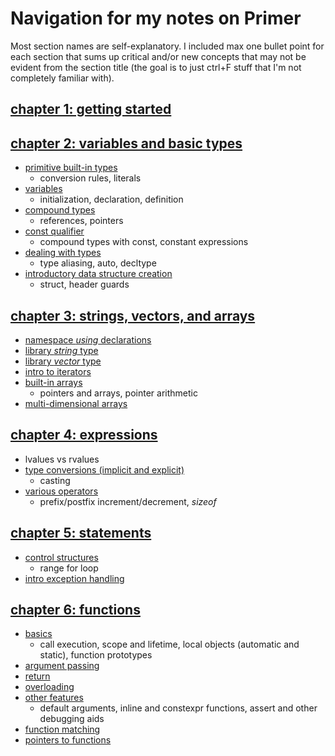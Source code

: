 # Navigation for my notes on Primer

Most section names are self-explanatory. I included max one bullet point for each section that sums up critical and/or new concepts that may not be evident from the section title (the goal is to just ctrl+F stuff that I'm not completely familiar with).

## [chapter 1: getting started](https://github.com/tedklin/pseudoblog/blob/master/cpp_notebook/primer/ch-01.md)

## [chapter 2: variables and basic types](https://github.com/tedklin/pseudoblog/blob/master/cpp_notebook/primer/ch-02.md)

- [primitive built-in types](https://github.com/tedklin/pseudoblog/blob/master/cpp_notebook/primer/ch-02.md#primitive-built-in-types-21)
  - conversion rules, literals
- [variables](https://github.com/tedklin/pseudoblog/blob/master/cpp_notebook/primer/ch-02.md#variables-22)
  - initialization, declaration, definition
- [compound types](https://github.com/tedklin/pseudoblog/blob/master/cpp_notebook/primer/ch-02.md#compound-types-23)
  - references, pointers
- [const qualifier](https://github.com/tedklin/pseudoblog/blob/master/cpp_notebook/primer/ch-02.md#const-qualifier-24)
  - compound types with const, constant expressions
- [dealing with types](https://github.com/tedklin/pseudoblog/blob/master/cpp_notebook/primer/ch-02.md#dealing-with-types-25)
  - type aliasing, auto, decltype
- [introductory data structure creation](https://github.com/tedklin/pseudoblog/blob/master/cpp_notebook/primer/ch-02.md#introductory-data-structure-creation-26)
  - struct, header guards

## [chapter 3: strings, vectors, and arrays](https://github.com/tedklin/pseudoblog/blob/master/cpp_notebook/primer/ch-03.md)

- [namespace *using* declarations](https://github.com/tedklin/pseudoblog/blob/master/cpp_notebook/primer/ch-03.md#namespace-using-declarations-31)
- [library *string* type](https://github.com/tedklin/pseudoblog/blob/master/cpp_notebook/primer/ch-03.md#library-string-type-32)
- [library *vector* type](https://github.com/tedklin/pseudoblog/blob/master/cpp_notebook/primer/ch-03.md#library-vector-type-33)
- [intro to iterators](https://github.com/tedklin/pseudoblog/blob/master/cpp_notebook/primer/ch-03.md#intro-to-iterators-34)
- [built-in arrays](https://github.com/tedklin/pseudoblog/blob/master/cpp_notebook/primer/ch-03.md#built-in-arrays-35)
  - pointers and arrays, pointer arithmetic
- [multi-dimensional arrays](https://github.com/tedklin/pseudoblog/blob/master/cpp_notebook/primer/ch-03.md#multi-dimensional-arrays-36)

## [chapter 4: expressions](https://github.com/tedklin/pseudoblog/blob/master/cpp_notebook/primer/ch-04.md)

- lvalues vs rvalues
- [type conversions (implicit and explicit)](https://github.com/tedklin/pseudoblog/blob/master/cpp_notebook/primer/ch-04.md#type-conversions)
  - casting
- [various operators](https://github.com/tedklin/pseudoblog/blob/master/cpp_notebook/primer/ch-04.md#specific-operators)
  - prefix/postfix increment/decrement, *sizeof*

## [chapter 5: statements](https://github.com/tedklin/pseudoblog/blob/master/cpp_notebook/primer/ch-05.md)

- [control structures](https://github.com/tedklin/pseudoblog/blob/master/cpp_notebook/primer/ch-05.md#control-structures)
  - range for loop
- [intro exception handling](https://github.com/tedklin/pseudoblog/blob/master/cpp_notebook/primer/ch-05.md#intro-to-exception-handling)

## [chapter 6: functions](https://github.com/tedklin/pseudoblog/blob/master/cpp_notebook/primer/ch-06.md)

- [basics](https://github.com/tedklin/pseudoblog/blob/master/cpp_notebook/primer/ch-06.md#basics-61)
  - call execution, scope and lifetime, local objects (automatic and static), function prototypes
- [argument passing](https://github.com/tedklin/pseudoblog/blob/master/cpp_notebook/primer/ch-06.md#argument-passing-62)
- [return](https://github.com/tedklin/pseudoblog/blob/master/cpp_notebook/primer/ch-06.md#return-63)
- [overloading](https://github.com/tedklin/pseudoblog/blob/master/cpp_notebook/primer/ch-06.md#overloaded-functions-64)
- [other features](https://github.com/tedklin/pseudoblog/blob/master/cpp_notebook/primer/ch-06.md#other-features-65)
  - default arguments, inline and constexpr functions, assert and other debugging aids
- [function matching](https://github.com/tedklin/pseudoblog/blob/master/cpp_notebook/primer/ch-06.md#function-matching-66)
- [pointers to functions](https://github.com/tedklin/pseudoblog/blob/master/cpp_notebook/primer/ch-06.md#pointers-to-functions-67)
